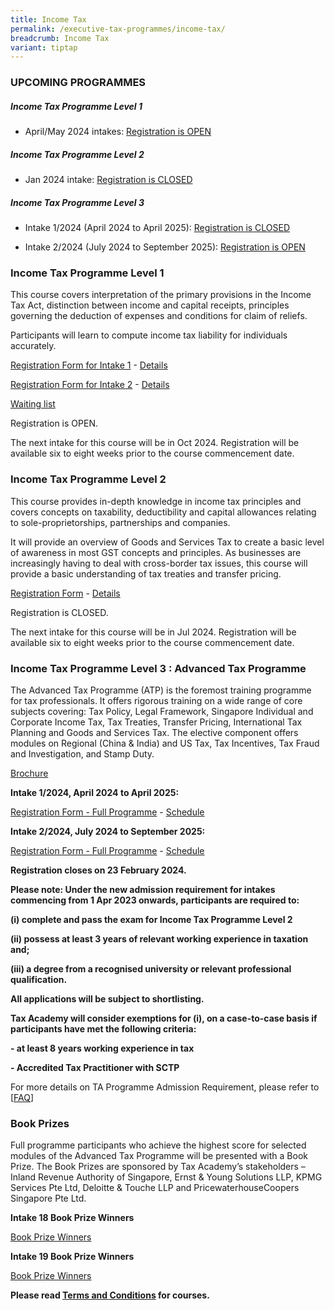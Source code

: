```yaml
---
title: Income Tax
permalink: /executive-tax-programmes/income-tax/
breadcrumb: Income Tax
variant: tiptap
---
```

<h3><strong>UPCOMING PROGRAMMES</strong></h3>
<h5><strong>Income Tax Programme Level 1</strong></h5>
<ul data-tight="true" class="tight">
<li>
<p>April/May 2024 intakes: <a href="/executive-tax-programmes/income-tax/#etp1oct-ta-id" rel="noopener noreferrer nofollow" target="_blank">Registration is OPEN</a>
</p>
</li>
</ul>
<h5><strong>Income Tax Programme Level 2</strong></h5>
<ul data-tight="true" class="tight">
<li>
<p>Jan 2024 intake: <a href="/executive-tax-programmes/income-tax/#etp2sep-ta-id" rel="noopener noreferrer nofollow" target="_blank">Registration is CLOSED</a>
</p>
</li>
</ul>
<h5><strong>Income Tax Programme Level 3</strong></h5>
<ul data-tight="true" class="tight">
<li>
<p>Intake 1/2024 (April 2024 to April 2025): <a href="/executive-tax-programmes/income-tax/#atp-ta-id" rel="noopener noreferrer nofollow" target="_blank">Registration is CLOSED</a>
</p>
</li>
<li>
<p>Intake 2/2024 (July 2024 to September 2025): <a href="/executive-tax-programmes/income-tax/#atp-ta-id" rel="noopener noreferrer nofollow" target="_blank">Registration is OPEN</a>
</p>
</li>
</ul>
<p></p>
<h3><strong>Income Tax Programme Level 1</strong></h3>
<p>This course covers interpretation of the primary provisions in the Income
Tax Act, distinction between income and capital receipts, principles governing
the deduction of expenses and conditions for claim of reliefs.</p>
<p>Participants will learn to compute income tax liability for individuals
accurately.</p>
<p><a href="https://form.gov.sg/65ee9ce54a44f5816c230a9e" rel="noopener noreferrer nofollow" target="_blank">Registration Form for Intake 1</a> -
<a href="/files/executive-tax-programmes/intake1_brochure_level1_incometax_2024.pdf" rel="noopener noreferrer nofollow" target="_blank">Details</a>
</p>
<p><a href="https://form.gov.sg/65ee9e84e7798cdb741a620f" rel="noopener noreferrer nofollow" target="_blank">Registration Form for Intake 2</a> -
<a href="/files/executive-tax-programmes/intake2_brochure_level1_incometax_2024.pdf" rel="noopener noreferrer nofollow" target="_blank">Details</a>
</p>
<p><a href="https://form.gov.sg/65ee9957e7798cdb74190955" rel="noopener noreferrer nofollow" target="_blank">Waiting list</a>
</p>
<p>Registration is OPEN.</p>
<p>The next intake for this course will be in Oct 2024. Registration will
be available six to eight weeks prior to the course commencement date.</p>
<p></p>
<h3><strong>Income Tax Programme Level 2</strong></h3>
<p>This course provides in-depth knowledge in income tax principles and covers
concepts on taxability, deductibility and capital allowances relating to
sole-proprietorships, partnerships and companies.</p>
<p>It will provide an overview of Goods and Services Tax to create a basic
level of awareness in most GST concepts and principles. As businesses are
increasingly having to deal with cross-border tax issues, this course will
provide a basic understanding of tax treaties and transfer pricing.</p>
<p><a href="https://go.gov.sg/l2it42023reg" rel="noopener noreferrer nofollow" target="_blank">Registration Form</a> -
<a href="/files/executive-tax-programmes/L2IT42023coursebrochure.pdf" rel="noopener noreferrer nofollow" target="_blank">Details</a>
</p>
<p></p>
<p>Registration is CLOSED.</p>
<p>The next intake for this course will be in Jul 2024. Registration will
be available six to eight weeks prior to the course commencement date.</p>
<p></p>
<h3><strong>Income Tax Programme Level 3 : Advanced Tax Programme</strong></h3>
<p>The Advanced Tax Programme (ATP) is the foremost training programme for
tax professionals. It offers rigorous training on a wide range of core
subjects covering: Tax Policy, Legal Framework, Singapore Individual and
Corporate Income Tax, Tax Treaties, Transfer Pricing, International Tax
Planning and Goods and Services Tax. The elective component offers modules
on Regional (China &amp; India) and US Tax, Tax Incentives, Tax Fraud and
Investigation, and Stamp Duty.</p>
<p><a href="/files/executive-tax-programmes/atp__fy24__brochure.pdf" rel="noopener noreferrer nofollow" target="_blank">Brochure</a>
</p>
<p></p>
<p><strong>Intake 1/2024, April 2024 to April 2025:</strong>
</p>
<p><a href="https://form.gov.sg/65bb6520661be4d8c1d3321f" rel="noopener noreferrer nofollow" target="_blank">Registration Form - Full Programme</a> -
<a href="/files/executive-tax-programmes/ATP_Intake_1_2024.pdf" rel="noopener noreferrer nofollow" target="_blank">Schedule</a>
</p>
<p></p>
<p><strong>Intake 2/2024, July 2024 to September 2025:</strong>
</p>
<p><a href="https://form.gov.sg/65bb67656cd4478c6d780e6a" rel="noopener noreferrer nofollow" target="_blank"><u>Registration Form - Full Programme</u></a> -
<a href="/files/ATP_Intake_2_2024.pdf" rel="noopener noreferrer nofollow" target="_blank">Schedule</a>
</p>
<p></p>
<p><strong>Registration closes on 23 February 2024.</strong>
</p>
<p><strong>Please note: Under the new admission requirement for intakes commencing from 1 Apr 2023 onwards, participants are required to:</strong>
</p>
<p><strong>(i) complete and pass the exam for Income Tax Programme Level 2</strong>
</p>
<p><strong>(ii) possess at least 3 years of relevant working experience in taxation and;</strong>
</p>
<p><strong>(iii) a degree from a recognised university or relevant professional qualification.</strong>
</p>
<p><strong>All applications will be subject to shortlisting.</strong>
</p>
<p><strong>Tax Academy will consider exemptions for (i), on a case-to-case basis if participants have met the following criteria:</strong>
</p>
<p><strong>- at least 8 years working experience in tax</strong>
</p>
<p><strong>- Accredited Tax Practitioner with SCTP</strong>
</p>
<p>For more details on TA Programme Admission Requirement, please refer to
[<a href="https://www.taxacademy.sg/executive-tax-programmes/tax-training-roadmap/" rel="noopener noreferrer nofollow" target="_blank">FAQ</a>]</p>
<h3><strong>Book Prizes</strong></h3>
<p>Full programme participants who achieve the highest score for selected
modules of the Advanced Tax Programme will be presented with a Book Prize.
The Book Prizes are sponsored by Tax Academy’s stakeholders – Inland Revenue
Authority of Singapore, Ernst &amp; Young Solutions LLP, KPMG Services
Pte Ltd, Deloitte &amp; Touche LLP and PricewaterhouseCoopers Singapore
Pte Ltd.</p>
<p><strong>Intake 18 Book Prize Winners</strong>
</p>
<p><a href="/files/executive-tax-programmes/atp%20(intake%2018)%20book%20prize%20winners%20v2.pdf" rel="noopener noreferrer nofollow" target="_blank">Book Prize Winners</a>
</p>
<p><strong>Intake 19 Book Prize Winners</strong>
</p>
<p><a href="/files/executive-tax-programmes/atp%20(intake%2019)%20book%20prize%20winners%20v1.pdf" rel="noopener noreferrer nofollow" target="_blank">Book Prize Winners</a>
</p>
<p><strong>Please read <a href="https://production-iras-tax-academy.netlify.com/executive-tax-programmes/terms-and-conditions/" rel="noopener noreferrer nofollow" target="_blank">Terms and Conditions</a> for courses.</strong>
</p>